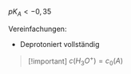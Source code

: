 $pK_A< - 0,35$
                                                  
Vereinfachungen:                                                  
- Deprotoniert vollständig                                                  
> [!important] $c(H_3O^+) = c_0(A)$                                                  
